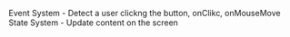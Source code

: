 Event System - Detect a user clickng the button, onClikc, onMouseMove
State System - Update content on the screen
